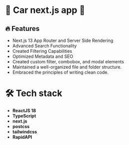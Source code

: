 # 🚗 Car next.js app 🚗

## 🔥 Features

- Next.js 13 App Router and Server Side Rendering
- Advanced Search Functionality
- Created Filtering Capabilities
- Optimized Metadata and SEO
- Created custom filter, combobox, and modal elements
- Maintained a well-organized file and folder structure.
- Embraced the principles of writing clean code.

# 🛠 Tech stack

- **ReactJS 18**
- **TypeScript**
- **next.js**
- **postcss**
- **tailwindcss**
- **RapidAPI**
